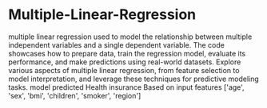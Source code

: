# Multiple-Linear-Regression

multiple linear regression used to model the relationship between multiple independent variables and a single dependent variable. The code showcases how to prepare data, train the regression model, evaluate its performance, and make predictions using real-world datasets. Explore various aspects of multiple linear regression, from feature selection to model interpretation, and leverage these techniques for predictive modeling tasks.
model predicted Health insurance Based on input features ['age', 'sex', 'bmi', 'children', 'smoker', 'region'] 
